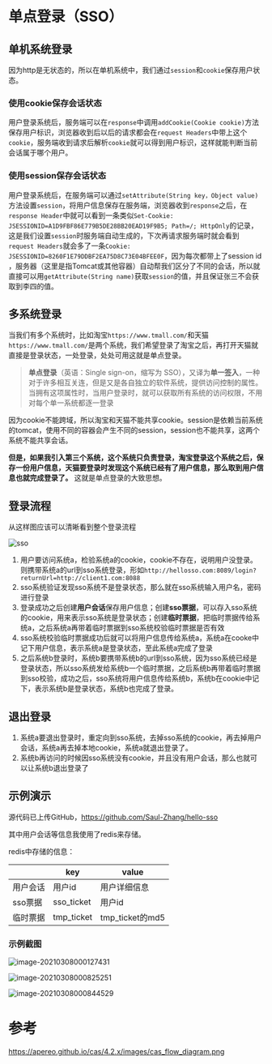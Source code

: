 # 单点登录（SSO）

## 单机系统登录

因为http是无状态的，所以在单机系统中，我们通过`session`和`cookie`保存用户状态。

### 使用cookie保存会话状态

用户登录系统后，服务端可以在`response`中调用`addCookie(Cookie cookie)`方法保存用户标识，浏览器收到后以后的请求都会在`request Headers`中带上这个`cookie`，服务端收到请求后解析`cookie`就可以得到用户标识，这样就能判断当前会话属于哪个用户。

### 使用session保存会话状态

用户登录系统后，在服务端可以通过`setAttribute(String key，Object value)`方法设置`session`，将用户信息保存在服务端，浏览器收到`response`之后，在`response Header`中就可以看到一条类似`Set-Cookie: JSESSIONID=A1D9FBF86E779B5DE28BB20EAD19F9B5; Path=/; HttpOnly`的记录，这是我们设置`session`时服务端自动生成的，下次再请求服务端时就会看到`request Headers`就会多了一条`Cookie: JSESSIONID=8260F1E79DDBF2EA75D8C73E04BFEE0F`，因为每次都带上了session id ，服务器（这里是指Tomcat或其他容器）自动帮我们区分了不同的会话，所以就直接可以用`getAttribute(String name)`获取`session`的值，并且保证张三不会获取到李四的值。

## 多系统登录

当我们有多个系统时，比如淘宝`https://www.tmall.com/`和天猫`https://www.tmall.com/`是两个系统，我们希望登录了淘宝之后，再打开天猫就直接是登录状态，一处登录，处处可用这就是单点登录。

> **单点登录**（英语：Single sign-on，缩写为 SSO），又译为**单一签入**，一种对于许多相互关连，但是又是各自独立的软件系统，提供访问控制的属性。当拥有这项属性时，当用户登录时，就可以获取所有系统的访问权限，不用对每个单一系统都逐一登录

因为cookie不能跨域，所以淘宝和天猫不能共享cookie。session是依赖当前系统的tomcat，使用不同的容器会产生不同的session，session也不能共享，这两个系统不能共享会话。

**但是，如果我引入第三个系统，这个系统只负责登录，淘宝登录这个系统之后，保存一份用户信息，天猫要登录时发现这个系统已经有了用户信息，那么取到用户信息也就完成登录了。** 这就是单点登录的大致思想。

## 登录流程

从这样图应该可以清晰看到整个登录流程

![sso](http://saulimg.zsly.xyz/img/sso.png)

1. 用户要访问系统a，检验系统a的cookie，cookie不存在，说明用户没登录。则携带系统a的url到sso系统登录，形如`http://hellosso.com:8089/login?returnUrl=http://client1.com:8088`
2. sso系统验证发现sso系统不是登录状态，那么就在sso系统输入用户名，密码进行登录
3. 登录成功之后创建**用户会话**保存用户信息；创建**sso票据**，可以存入sso系统的cookie，用来表示sso系统是登录状态；创建**临时票据**，把临时票据传给系统a，之后系统a再带着临时票据到sso系统校验临时票据是否有效
4. sso系统校验临时票据成功后就可以将用户信息传给系统a，系统a在cooke中记下用户信息，表示系统a是登录状态，至此系统a完成了登录
5. 之后系统b登录时，系统b要携带系统b的url到sso系统，因为sso系统已经是登录状态，所以sso系统发给系统b一个临时票据，之后系统b再带着临时票据到sso校验，成功之后，sso系统将用户信息传给系统b，系统b在cookie中记下，表示系统b是登录状态，系统b也完成了登录。

## 退出登录

1. 系统a要退出登录时，重定向到sso系统，去掉sso系统的cookie，再去掉用户会话，系统a再去掉本地cookie，系统a就退出登录了。
2. 系统b再访问的时候因sso系统没有cookie，并且没有用户会话，那么也就可以让系统b退出登录了

## 示例演示

源代码已上传GitHub，https://github.com/Saul-Zhang/hello-sso

其中用户会话等信息我使用了redis来存储。

redis中存储的信息：

|          | key        | value           |
| -------- | ---------- | --------------- |
| 用户会话 | 用户id     | 用户详细信息    |
| sso票据  | sso_ticket | 用户id          |
| 临时票据 | tmp_ticket | tmp_ticket的md5 |

### 示例截图

![image-20210308000127431](http://saulimg.zsly.xyz/img/image-20210308000127431.png)

![image-20210308000825251](http://saulimg.zsly.xyz/img/image-20210308000825251.png)

![image-20210308000844529](http://saulimg.zsly.xyz/img/image-20210308000844529.png)

# 参考

https://apereo.github.io/cas/4.2.x/images/cas_flow_diagram.png